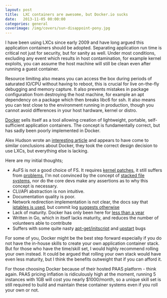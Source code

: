 ```yaml
---
layout: post
title:  LXC containers are awesome, but Docker.io sucks
date:   2013-11-05 00:00:00
categories: general
coverimage: /img/covers/sun-disappoint-pony.jpg
---
```


I have been using LXCs since early 2009 and have long argued this application containers should be adopted. Separating application run time is critical not just for security, but for sanity as well. Under most conditions, excluding any event which results in host contamination, for example kernel exploits, you can assume the host machine will still be clean even after running a guest container. 

Resource limiting also means you can access the box during periods of saturated IO/CPU without having to reboot, this is crucial for live on-the-fly debugging and memory capture. It also prevents mistakes in package configuration from destroying the host machine, for example an apt dependency on a package which then breaks libc6 for ssh. It also means you can test close to the environment running in production, though you cannot avoid differences in your host hardware, kernel or distro.

[Docker][8] sells itself as a tool allowing creation of lightweight, portable, self-sufficient application containers. The concept is fundamentally correct, but has sadly been poorly implemented in Docker.

Alex Hudson wrote an [interesting article][4] and appears to have come to similar conclusions about Docker, they took the correct design decision to use LXCs, but everything else is lacking.

Here are my initial thoughts;

* AuFS is not a good choice of FS. It requires [kernel patches][1], it still suffers from [problems][2], I'm not convinced by the concept of [stacked file systems][3], nor do the core devs make any assertions as to why this concept is necessary.
* CLI/API abstraction is non intuitive.
* Documentation quality is poor.
* Network redirection implementation is not clear, the docs say that [iptables is used][6], but commit log [suggests otherwise][7]
* Lack of maturity. Docker has only been here for [less than a year][5]
* Written in Go, which in itself lacks maturity, and reduces the number of volunteers able to contribute
* Suffers with some quite nasty [apt-get/initscript][9] and [upstart][10] bugs

For some of you, Docker might be the best step forward especially if you do not have the in-house skills to create your own application container stack. But for those who have the time/skill set, I would highly recommend rolling your own instead. It could be argued that rolling your own stack would have even less maturity, but I think the benefits outweight that if you can afford it.

For those choosing Docker because of their hosted PAAS platform - think again. PAAS pricing inflation is ridiculously high at the moment, running 5 instances with 1GB will cost you nearly $1000/month, so a unique skill set is still required to build and maintain these container systems even if you roll your own or not.

 [1]: http://docs.docker.io/en/latest/installation/kernel/#id2
 [2]: http://bkhome.org/blog/?viewDetailed=01449
 [3]: http://www.thegeekstuff.com/2013/05/linux-aufs/
 [4]: http://www.alexhudson.com/2013/05/28/a-first-look-at-docker-io/
 [5]: http://en.wikipedia.org/wiki/Docker_(Linux_container_engine)
 [6]: http://blog.docker.io/2013/03/docker-containers-can-haz-networking-now/
 [7]: https://github.com/dotcloud/docker/commit/fac0d87d00ada08309ea3b82cae69beeef637c89
 [8]: http://docker.io/
 [9]: https://github.com/dotcloud/docker/issues/1024
 [10]: https://github.com/dotcloud/docker/issues/2276
